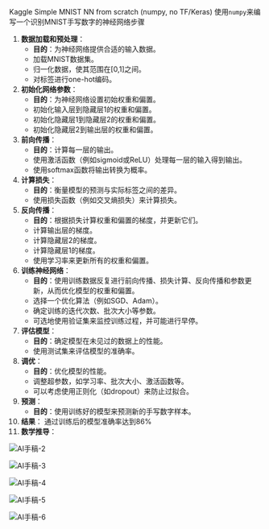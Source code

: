 Kaggle Simple MNIST NN from scratch (numpy, no TF/Keras)
使用`numpy`来编写一个识别MNIST手写数字的神经网络步骤

1. **数据加载和预处理**：
   - **目的**：为神经网络提供合适的输入数据。
   - 加载MNIST数据集。
   - 归一化数据，使其范围在[0,1]之间。
   - 对标签进行one-hot编码。
2. **初始化网络参数**：
   - **目的**：为神经网络设置初始权重和偏置。
   - 初始化输入层到隐藏层1的权重和偏置。
   - 初始化隐藏层1到隐藏层2的权重和偏置。
   - 初始化隐藏层2到输出层的权重和偏置。
3. **前向传播**：
   - **目的**：计算每一层的输出。
   - 使用激活函数（例如sigmoid或ReLU）处理每一层的输入得到输出。
   - 使用softmax函数将输出转换为概率。
4. **计算损失**：
   - **目的**：衡量模型的预测与实际标签之间的差异。
   - 使用损失函数（例如交叉熵损失）来计算损失。
5. **反向传播**：
   - **目的**：根据损失计算权重和偏置的梯度，并更新它们。
   - 计算输出层的梯度。
   - 计算隐藏层2的梯度。
   - 计算隐藏层1的梯度。
   - 使用学习率来更新所有的权重和偏置。
6. **训练神经网络**：
   - **目的**：使用训练数据反复进行前向传播、损失计算、反向传播和参数更新，从而优化模型的权重和偏置。
   - 选择一个优化算法（例如SGD、Adam）。
   - 确定训练的迭代次数、批次大小等参数。
   - 可选地使用验证集来监控训练过程，并可能进行早停。
7. **评估模型**：
   - **目的**：确定模型在未见过的数据上的性能。
   - 使用测试集来评估模型的准确率。
8. **调优**：
   - **目的**：优化模型的性能。
   - 调整超参数，如学习率、批次大小、激活函数等。
   - 可以考虑使用正则化（如dropout）来防止过拟合。
9. **预测**：
   - **目的**：使用训练好的模型来预测新的手写数字样本。
10. **结果**：
       通过训练后的模型准确率达到86%
11. **数学推导**：

![AI手稿-2](imgs\AI手稿-2.jpg)

![AI手稿-3](imgs\AI手稿-3.jpg)

![AI手稿-4](imgs\AI手稿-4.jpg)

![AI手稿-5](imgs\AI手稿-5.jpg)

![AI手稿-6](imgs\AI手稿-6.jpg)

